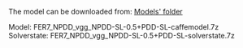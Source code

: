 The model can be downloaded from: [Models' folder](https://drive.google.com/open?id=1Amp9jJSu32tZ_DHe_ljziGzC-fE42Pfg)

Model: FER7_NPDD_vgg_NPDD-SL-0.5+PDD-SL-caffemodel.7z<br>
Solverstate: FER7_NPDD_vgg_NPDD-SL-0.5+PDD-SL-solverstate.7z
